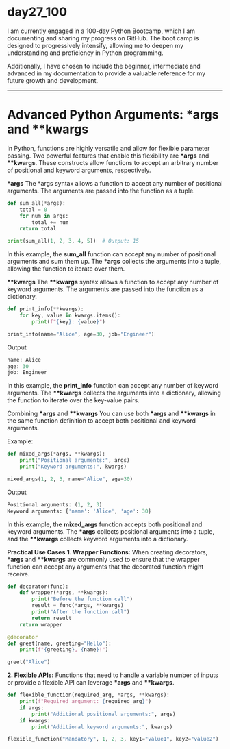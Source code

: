 # day27_100
I am currently engaged in a 100-day Python Bootcamp, which I am documenting and sharing my progress on GitHub. The boot camp is designed to progressively intensify, allowing me to deepen my understanding and proficiency in Python programming.

Additionally, I have chosen to include the beginner, intermediate and advanced in my documentation to provide a valuable reference for my future growth and development.

-------------------------

# Advanced Python Arguments: *args and **kwargs
In Python, functions are highly versatile and allow for flexible parameter passing. Two powerful features that enable this flexibility are __*args__ and __**kwargs__. These constructs allow functions to accept an arbitrary number of positional and keyword arguments, respectively.

__*args__
The *args syntax allows a function to accept any number of positional arguments. The arguments are passed into the function as a tuple.
```python
def sum_all(*args):
    total = 0
    for num in args:
        total += num
    return total

print(sum_all(1, 2, 3, 4, 5))  # Output: 15
```
In this example, the __sum_all__ function can accept any number of positional arguments and sum them up. The __*args__ collects the arguments into a tuple, allowing the function to iterate over them.

__**kwargs__
The __**kwargs__ syntax allows a function to accept any number of keyword arguments. The arguments are passed into the function as a dictionary.
```python
def print_info(**kwargs):
    for key, value in kwargs.items():
        print(f"{key}: {value}")

print_info(name="Alice", age=30, job="Engineer")
```
Output
```python
name: Alice
age: 30
job: Engineer
```
In this example, the __print_info__ function can accept any number of keyword arguments. The __**kwargs__ collects the arguments into a dictionary, allowing the function to iterate over the key-value pairs.

Combining __*args__ and __**kwargs__
You can use both __*args__ and __**kwargs__ in the same function definition to accept both positional and keyword arguments.

Example:
```python
def mixed_args(*args, **kwargs):
    print("Positional arguments:", args)
    print("Keyword arguments:", kwargs)

mixed_args(1, 2, 3, name="Alice", age=30)
```
Output
```python
Positional arguments: (1, 2, 3)
Keyword arguments: {'name': 'Alice', 'age': 30}
```
In this example, the __mixed_args__ function accepts both positional and keyword arguments. The __*args__ collects positional arguments into a tuple, and the __**kwargs__ collects keyword arguments into a dictionary.

__Practical Use Cases__
__1. Wrapper Functions:__
When creating decorators, __*args__ and __**kwargs__ are commonly used to ensure that the wrapper function can accept any arguments that the decorated function might receive.
```python
def decorator(func):
    def wrapper(*args, **kwargs):
        print("Before the function call")
        result = func(*args, **kwargs)
        print("After the function call")
        return result
    return wrapper

@decorator
def greet(name, greeting="Hello"):
    print(f"{greeting}, {name}!")

greet("Alice")
```
__2. Flexible APIs:__
Functions that need to handle a variable number of inputs or provide a flexible API can leverage __*args__ and __**kwargs__.
```python
def flexible_function(required_arg, *args, **kwargs):
    print(f"Required argument: {required_arg}")
    if args:
        print("Additional positional arguments:", args)
    if kwargs:
        print("Additional keyword arguments:", kwargs)

flexible_function("Mandatory", 1, 2, 3, key1="value1", key2="value2")
```







